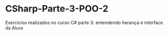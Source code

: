 # CSharp-Parte-3-POO-2
Exercícios realizados no curso C# parte 3: entendendo herança e interface da Alura
